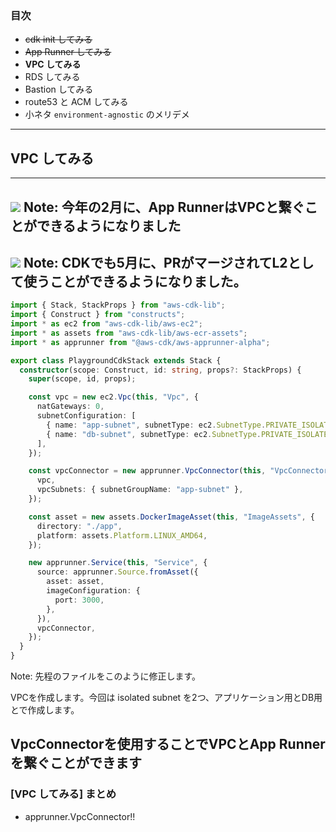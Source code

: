 ### 目次

- ~~cdk init してみる~~
- ~~App Runner してみる~~
- **VPC してみる**
- RDS してみる
- Bastion してみる
- route53 と ACM してみる
- 小ネタ `environment-agnostic` のメリデメ
---
## VPC してみる
---
![](./assets/press-of-vpc-connector.png) <!-- .element height="500" -->
Note: 今年の2月に、App RunnerはVPCと繋ぐことができるようになりました
---
![](./assets/apprunner-vpc-connect.png) <!-- .element height="600" -->
Note: CDKでも5月に、PRがマージされてL2として使うことができるようになりました。
---
```ts [|3,11-17|19-22,36]
import { Stack, StackProps } from "aws-cdk-lib";
import { Construct } from "constructs";
import * as ec2 from "aws-cdk-lib/aws-ec2";
import * as assets from "aws-cdk-lib/aws-ecr-assets";
import * as apprunner from "@aws-cdk/aws-apprunner-alpha";

export class PlaygroundCdkStack extends Stack {
  constructor(scope: Construct, id: string, props?: StackProps) {
    super(scope, id, props);

    const vpc = new ec2.Vpc(this, "Vpc", {
      natGateways: 0,
      subnetConfiguration: [
        { name: "app-subnet", subnetType: ec2.SubnetType.PRIVATE_ISOLATED },
        { name: "db-subnet", subnetType: ec2.SubnetType.PRIVATE_ISOLATED },
      ],
    });

    const vpcConnector = new apprunner.VpcConnector(this, "VpcConnector", {
      vpc,
      vpcSubnets: { subnetGroupName: "app-subnet" },
    });

    const asset = new assets.DockerImageAsset(this, "ImageAssets", {
      directory: "./app",
      platform: assets.Platform.LINUX_AMD64,
    });

    new apprunner.Service(this, "Service", {
      source: apprunner.Source.fromAsset({
        asset: asset,
        imageConfiguration: {
          port: 3000,
        },
      }),
      vpcConnector,
    });
  }
}
```
Note:
先程のファイルをこのように修正します。

VPCを作成します。今回は isolated subnet を2つ、アプリケーション用とDB用とで作成します。

VpcConnectorを使用することでVPCとApp Runnerを繋ぐことができます
---
### [VPC してみる] まとめ
- apprunner.VpcConnector!!
